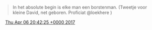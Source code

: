 > In het absolute begin is elke man een borstenman\. \(Tweetje voor kleine David, net geboren\. Proficiat @loekhere \)

<img src="../../media/tweet.ico" width="12" /> [Thu Apr 06 20:42:25 +0000 2017](https://twitter.com/DromerDenker/status/850086313403572225)